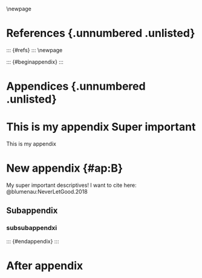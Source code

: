 \newpage

# References {.unnumbered .unlisted}
::: {#refs}
:::
\newpage



::: {#beginappendix}
:::
# Appendices {.unnumbered .unlisted}

# This is my appendix Super important 
This is my appendix


# New appendix {#ap:B}

My super important descriptives! I want to cite here:  @blumenau:NeverLetGood.2018

## Subappendix

### subsubappendxi
::: {#endappendix}
:::

# After appendix
